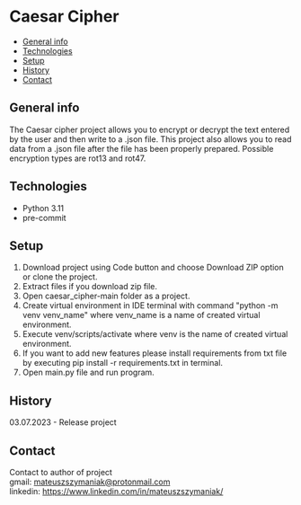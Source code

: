 # Caesar Cipher

* [General info](#general-info)
* [Technologies](#technologies)
* [Setup](#setup)
* [History](#history)
* [Contact](#contact)

## General info
The Caesar cipher project allows you to encrypt or decrypt the text entered by the user and then write to a .json file. This project also allows you to read data from a .json file after the file has been properly prepared. Possible encryption types are rot13 and rot47.

## Technologies
<ul>
    <li>Python 3.11</li>
    <li>pre-commit</li>
</ul>

## Setup
<ol>
    <li>Download project using Code button and choose Download ZIP option or clone the project.</li>
    <li>Extract files if you download zip file.</li>
    <li>Open caesar_cipher-main folder as a project.</li>
    <li>Create virtual environment in IDE terminal with command "python -m venv venv_name" where venv_name is a name of created virtual environment.</li>
    <li>Execute venv/scripts/activate where venv is the name of created virtual environment.</li>
    <li>If you want to add new features please install requirements from txt file by executing pip install -r requirements.txt in terminal.</li>
    <li>Open main.py file and run program.</li>
</ol>

## History
03.07.2023 - Release project

## Contact
Contact to author of project
<br>
gmail: mateuszszymaniak@protonmail.com
<br>
linkedin: https://www.linkedin.com/in/mateuszszymaniak/

